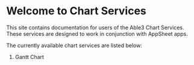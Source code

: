 # Welcome to Chart Services

This site contains documentation for users of the Able3 Chart Services. These services are designed to work in conjunction with AppSheet apps.

The currently available chart services are listed below:

1. Gantt Chart

